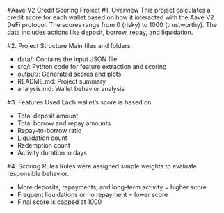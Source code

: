 #Aave V2 Credit Scoring Project
#1. Overview
This project calculates a credit score for each wallet based on how it interacted with the Aave V2 DeFi protocol. The scores range from 0 (risky) to 1000 (trustworthy). The data includes actions like deposit, borrow, repay, and liquidation.


#2. Project Structure
Main files and folders:
- data/: Contains the input JSON file
- src/: Python code for feature extraction and scoring
- output/: Generated scores and plots
- README.md: Project summary
- analysis.md: Wallet behavior analysis


#3. Features Used
Each wallet’s score is based on:
- Total deposit amount
- Total borrow and repay amounts
- Repay-to-borrow ratio
- Liquidation count
- Redemption count
- Activity duration in days

  
#4. Scoring Rules
Rules were assigned simple weights to evaluate responsible behavior.
- More deposits, repayments, and long-term activity = higher score
- Frequent liquidations or no repayment = lower score
- Final score is capped at 1000

